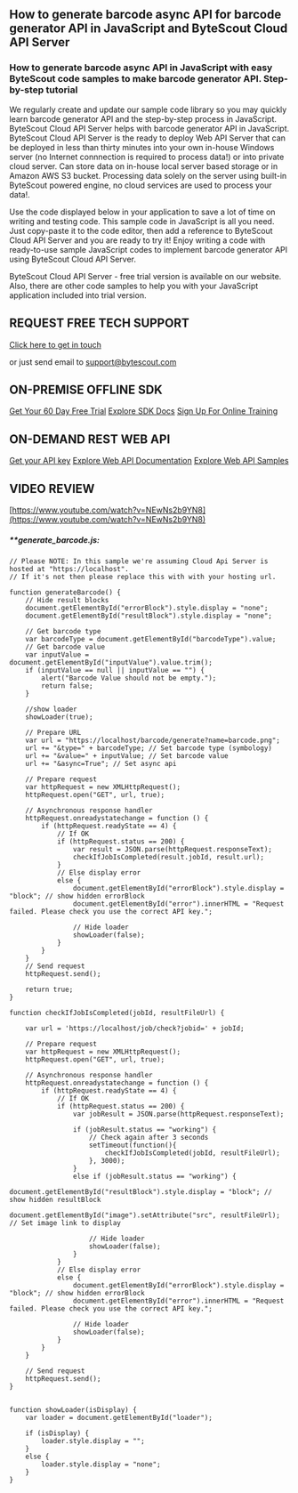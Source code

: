 ## How to generate barcode async API for barcode generator API in JavaScript and ByteScout Cloud API Server

### How to generate barcode async API in JavaScript with easy ByteScout code samples to make barcode generator API. Step-by-step tutorial

We regularly create and update our sample code library so you may quickly learn barcode generator API and the step-by-step process in JavaScript. ByteScout Cloud API Server helps with barcode generator API in JavaScript. ByteScout Cloud API Server is the ready to deploy Web API Server that can be deployed in less than thirty minutes into your own in-house Windows server (no Internet connnection is required to process data!) or into private cloud server. Can store data on in-house local server based storage or in Amazon AWS S3 bucket. Processing data solely on the server using built-in ByteScout powered engine, no cloud services are used to process your data!.

Use the code displayed below in your application to save a lot of time on writing and testing code.  This sample code in JavaScript is all you need. Just copy-paste it to the code editor, then add a reference to ByteScout Cloud API Server and you are ready to try it! Enjoy writing a code with ready-to-use sample JavaScript codes to implement barcode generator API using ByteScout Cloud API Server.

ByteScout Cloud API Server - free trial version is available on our website. Also, there are other code samples to help you with your JavaScript application included into trial version.

## REQUEST FREE TECH SUPPORT

[Click here to get in touch](https://bytescout.zendesk.com/hc/en-us/requests/new?subject=ByteScout%20Cloud%20API%20Server%20Question)

or just send email to [support@bytescout.com](mailto:support@bytescout.com?subject=ByteScout%20Cloud%20API%20Server%20Question) 

## ON-PREMISE OFFLINE SDK 

[Get Your 60 Day Free Trial](https://bytescout.com/download/web-installer?utm_source=github-readme)
[Explore SDK Docs](https://bytescout.com/documentation/index.html?utm_source=github-readme)
[Sign Up For Online Training](https://academy.bytescout.com/)


## ON-DEMAND REST WEB API

[Get your API key](https://pdf.co/documentation/api?utm_source=github-readme)
[Explore Web API Documentation](https://pdf.co/documentation/api?utm_source=github-readme)
[Explore Web API Samples](https://github.com/bytescout/ByteScout-SDK-SourceCode/tree/master/PDF.co%20Web%20API)

## VIDEO REVIEW

[https://www.youtube.com/watch?v=NEwNs2b9YN8](https://www.youtube.com/watch?v=NEwNs2b9YN8)




<!-- code block begin -->

##### ****generate_barcode.js:**
    
```
// Please NOTE: In this sample we're assuming Cloud Api Server is hosted at "https://localhost". 
// If it's not then please replace this with with your hosting url.

function generateBarcode() {
    // Hide result blocks
    document.getElementById("errorBlock").style.display = "none";
    document.getElementById("resultBlock").style.display = "none";

    // Get barcode type
    var barcodeType = document.getElementById("barcodeType").value;
    // Get barcode value
    var inputValue = document.getElementById("inputValue").value.trim();
    if (inputValue == null || inputValue == "") {
        alert("Barcode Value should not be empty.");
        return false;
    }

    //show loader
    showLoader(true);

    // Prepare URL
    var url = "https://localhost/barcode/generate?name=barcode.png";
    url += "&type=" + barcodeType; // Set barcode type (symbology)
    url += "&value=" + inputValue; // Set barcode value
    url += "&async=True"; // Set async api

    // Prepare request
    var httpRequest = new XMLHttpRequest();
    httpRequest.open("GET", url, true);
     
    // Asynchronous response handler
    httpRequest.onreadystatechange = function () {
        if (httpRequest.readyState == 4) {
            // If OK
            if (httpRequest.status == 200) {
                var result = JSON.parse(httpRequest.responseText);
                checkIfJobIsCompleted(result.jobId, result.url);
            }
            // Else display error
            else {
                document.getElementById("errorBlock").style.display = "block"; // show hidden errorBlock
                document.getElementById("error").innerHTML = "Request failed. Please check you use the correct API key.";

                // Hide loader
                showLoader(false);
            }
        }
    }
    // Send request
    httpRequest.send();

    return true;
}

function checkIfJobIsCompleted(jobId, resultFileUrl) {

    var url = 'https://localhost/job/check?jobid=' + jobId;

    // Prepare request
    var httpRequest = new XMLHttpRequest();
    httpRequest.open("GET", url, true);
     
    // Asynchronous response handler
    httpRequest.onreadystatechange = function () {
        if (httpRequest.readyState == 4) {
            // If OK
            if (httpRequest.status == 200) {
                var jobResult = JSON.parse(httpRequest.responseText);

                if (jobResult.status == "working") {
                    // Check again after 3 seconds
                    setTimeout(function(){
                        checkIfJobIsCompleted(jobId, resultFileUrl);
                    }, 3000);
                }
                else if (jobResult.status == "working") {
                    document.getElementById("resultBlock").style.display = "block"; // show hidden resultBlock
                    document.getElementById("image").setAttribute("src", resultFileUrl); // Set image link to display

                    // Hide loader
                    showLoader(false);
                }
            }
            // Else display error
            else {
                document.getElementById("errorBlock").style.display = "block"; // show hidden errorBlock
                document.getElementById("error").innerHTML = "Request failed. Please check you use the correct API key.";

                // Hide loader
                showLoader(false);
            }
        }
    }

    // Send request
    httpRequest.send();
}


function showLoader(isDisplay) {
    var loader = document.getElementById("loader");

    if (isDisplay) {
        loader.style.display = "";
    }
    else {
        loader.style.display = "none";
    }
}
```

<!-- code block end -->